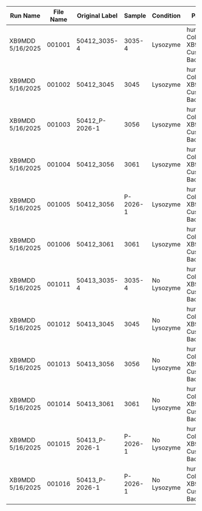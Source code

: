 
| Run Name         | File Name | Original Label | Sample  | Condition | Panel                               |
|------------------|-----------|---------|---------|-----------|--------------------------------------|
| XB9MDD 5/16/2025 | 001001    | 50412_3035-4 | 3035-4  | Lysozyme  | human Colon + XB9MDD Custom Bacterial |
| XB9MDD 5/16/2025 | 001002    | 50412_3045 | 3045    | Lysozyme  | human Colon + XB9MDD Custom Bacterial |
| XB9MDD 5/16/2025 | 001003    | 50412_P-2026-1 | 3056    | Lysozyme  | human Colon + XB9MDD Custom Bacterial |
| XB9MDD 5/16/2025 | 001004    | 50412_3056 | 3061    | Lysozyme  | human Colon + XB9MDD Custom Bacterial |
| XB9MDD 5/16/2025 | 001005    | 50412_3056 | P-2026-1    | Lysozyme  | human Colon + XB9MDD Custom Bacterial |
| XB9MDD 5/16/2025 | 001006    | 50412_3061 | 3061    | Lysozyme  | human Colon + XB9MDD Custom Bacterial |
| XB9MDD 5/16/2025 | 001011    | 50413_3035-4 | 3035-4  | No Lysozyme  | human Colon + XB9MDD Custom Bacterial |
| XB9MDD 5/16/2025 | 001012    | 50413_3045 | 3045    | No Lysozyme  | human Colon + XB9MDD Custom Bacterial |
| XB9MDD 5/16/2025 | 001013    | 50413_3056 | 3056    | No Lysozyme  | human Colon + XB9MDD Custom Bacterial |
| XB9MDD 5/16/2025 | 001014    | 50413_3061 | 3061    | No Lysozyme  | human Colon + XB9MDD Custom Bacterial |
| XB9MDD 5/16/2025 | 001015    | 50413_P-2026-1 | P-2026-1    | No Lysozyme  | human Colon + XB9MDD Custom Bacterial |
| XB9MDD 5/16/2025 | 001016    | 50413_P-2026-1 | P-2026-1    | No Lysozyme  | human Colon + XB9MDD Custom Bacterial |
